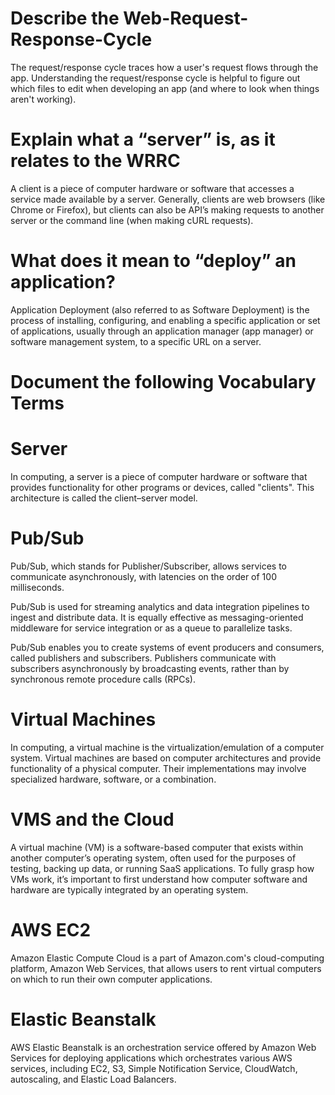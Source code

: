 # Describe the Web-Request-Response-Cycle

The request/response cycle traces how a user's request flows through the app.
 Understanding the request/response cycle is helpful to figure out which files
to edit when developing an app (and where to look when things aren't working).


# Explain what a “server” is, as it relates to the WRRC

A client is a piece of computer hardware or software that accesses a service made available by a server. Generally, clients are web browsers (like Chrome or Firefox), but clients can also be API’s making requests to another server or the command line (when making cURL requests).

# What does it mean to “deploy” an application?
Application Deployment (also referred to as Software Deployment) is the process of installing, configuring, and enabling a specific application or set of applications, usually through an application manager (app manager) or software management system, to a specific URL on a server.

# Document the following Vocabulary Terms

# Server
In computing, a server is a piece of computer hardware or software that provides functionality for other programs or devices, called "clients". This architecture is called the client–server model.


# Pub/Sub
Pub/Sub, which stands for Publisher/Subscriber, allows services to communicate asynchronously, with latencies on the order of 100 milliseconds.

Pub/Sub is used for streaming analytics and data integration pipelines to ingest and distribute data. It is equally effective as messaging-oriented middleware for service integration or as a queue to parallelize tasks.

Pub/Sub enables you to create systems of event producers and consumers, called publishers and subscribers. Publishers communicate with subscribers asynchronously by broadcasting events, rather than by synchronous remote procedure calls (RPCs).



# Virtual Machines 
In computing, a virtual machine is the virtualization/emulation of a computer system. Virtual machines are based on computer architectures and provide functionality of a physical computer. Their implementations may involve specialized hardware, software, or a combination.

# VMS and the Cloud 

A virtual machine (VM) is a software-based computer that exists within another computer’s operating system, often used for the purposes of testing, backing up data, or running SaaS applications. To fully grasp how VMs work, it’s important to first understand how computer software and hardware are typically integrated by an operating system.

# AWS EC2

Amazon Elastic Compute Cloud is a part of Amazon.com's cloud-computing platform, Amazon Web Services, that allows users to rent virtual computers on which to run their own computer applications.


# Elastic Beanstalk


AWS Elastic Beanstalk is an orchestration service offered by Amazon Web Services for deploying applications which orchestrates various AWS services, including EC2, S3, Simple Notification Service, CloudWatch, autoscaling, and Elastic Load Balancers.